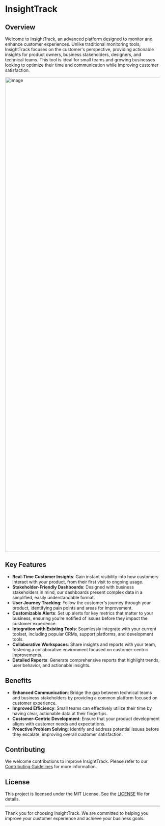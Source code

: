 # InsightTrack

## Overview

Welcome to InsightTrack, an advanced platform designed to monitor and enhance customer experiences. Unlike traditional monitoring tools, InsightTrack focuses on the customer's perspective, providing actionable insights for product owners, business stakeholders, designers, and technical teams. This tool is ideal for small teams and growing businesses looking to optimize their time and communication while improving customer satisfaction.

<img width="3072" height="1548" alt="image" src="https://github.com/user-attachments/assets/2ebb052f-dc85-4859-8de6-6674c624c6ca" />


## Key Features

- **Real-Time Customer Insights**: Gain instant visibility into how customers interact with your product, from their first visit to ongoing usage.
- **Stakeholder-Friendly Dashboards**: Designed with business stakeholders in mind, our dashboards present complex data in a simplified, easily understandable format.
- **User Journey Tracking**: Follow the customer's journey through your product, identifying pain points and areas for improvement.
- **Customizable Alerts**: Set up alerts for key metrics that matter to your business, ensuring you’re notified of issues before they impact the customer experience.
- **Integration with Existing Tools**: Seamlessly integrate with your current toolset, including popular CRMs, support platforms, and development tools.
- **Collaborative Workspaces**: Share insights and reports with your team, fostering a collaborative environment focused on customer-centric improvements.
- **Detailed Reports**: Generate comprehensive reports that highlight trends, user behavior, and actionable insights.

## Benefits

- **Enhanced Communication**: Bridge the gap between technical teams and business stakeholders by providing a common platform focused on customer experience.
- **Improved Efficiency**: Small teams can effectively utilize their time by having clear, actionable data at their fingertips.
- **Customer-Centric Development**: Ensure that your product development aligns with customer needs and expectations.
- **Proactive Problem Solving**: Identify and address potential issues before they escalate, improving overall customer satisfaction.

## Contributing

We welcome contributions to improve InsightTrack. Please refer to our [Contributing Guidelines](#) for more information.

## License

This project is licensed under the MIT License. See the [LICENSE](#) file for details.

---

Thank you for choosing InsightTrack. We are committed to helping you improve your customer experience and achieve your business goals.
